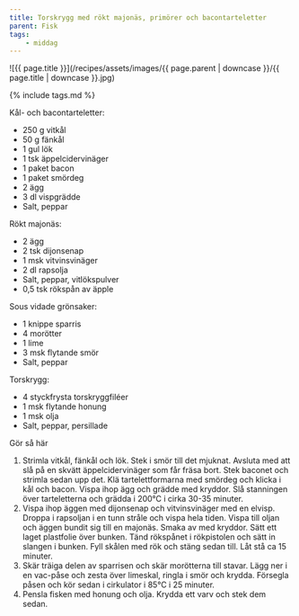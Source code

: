 ```yaml
---
title: Torskrygg med rökt majonäs, primörer och bacontarteletter
parent: Fisk
tags:
    - middag
---
```

![{{ page.title }}](/recipes/assets/images/{{ page.parent | downcase }}/{{ page.title | downcase }}.jpg)

{% include tags.md %}

Kål- och bacontarteletter:

- 250 g vitkål
- 50 g fänkål
- 1 gul lök
- 1 tsk äppelcidervinäger
- 1 paket bacon
- 1 paket smördeg
- 2 ägg
- 3 dl vispgrädde
- Salt, peppar

Rökt majonäs:

- 2 ägg
- 2 tsk dijonsenap
- 1 msk vitvinsvinäger
- 2 dl rapsolja
- Salt, peppar, vitlökspulver
- 0,5 tsk rökspån av äpple

Sous vidade grönsaker:

- 1 knippe sparris
- 4 morötter
- 1 lime
- 3 msk flytande smör
- Salt, peppar

Torskrygg:

- 4 styckfrysta torskryggfiléer
- 1 msk flytande honung
- 1 msk olja
- Salt, peppar, persillade

Gör så här

1. Strimla vitkål, fänkål och lök. Stek i smör till det mjuknat. Avsluta med att slå på en skvätt äppelcidervinäger som får fräsa bort. Stek baconet och strimla sedan upp det. Klä tartelettformarna med smördeg och klicka i kål och bacon. Vispa ihop ägg och grädde med kryddor. Slå stanningen över tarteletterna och grädda i 200°C i cirka 30-35 minuter.
2. Vispa ihop äggen med dijonsenap och vitvinsvinäger med en elvisp. Droppa i rapsoljan i en tunn stråle och vispa hela tiden. Vispa till oljan och äggen bundit sig till en majonäs. Smaka av med kryddor. Sätt ett laget plastfolie över bunken. Tänd rökspånet i rökpistolen och sätt in slangen i bunken. Fyll skålen med rök och stäng sedan till. Låt stå ca 15 minuter.
3. Skär träiga delen av sparrisen och skär morötterna till stavar. Lägg ner i en vac-påse och zesta över limeskal, ringla i smör och krydda. Försegla påsen och kör sedan i cirkulator i 85°C i 25 minuter.
4. Pensla fisken med honung och olja. Krydda ett varv och stek dem sedan.
